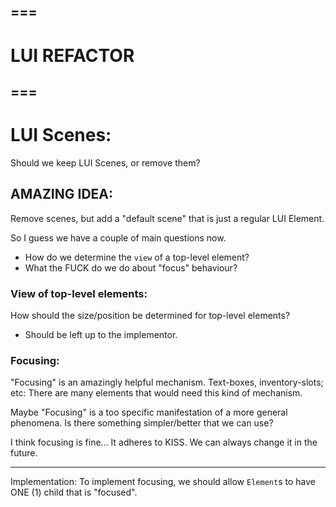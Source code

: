 

## ===
# LUI REFACTOR
## ===



# LUI Scenes:

Should we keep LUI Scenes, 
or remove them?


## AMAZING IDEA:
Remove scenes, but add a "default scene" that is just a regular LUI Element.

So I guess we have a couple of main questions now.

- How do we determine the `view` of a top-level element?
- What the FUCK do we do about "focus" behaviour?







### View of top-level elements:
How should the size/position be determined for top-level elements?
- Should be left up to the implementor.







### Focusing:
"Focusing" is an amazingly helpful mechanism.
Text-boxes, inventory-slots; etc:
There are many elements that would need this kind of mechanism.

Maybe "Focusing" is a too specific manifestation of a more general phenomena.
Is there something simpler/better that we can use?

I think focusing is fine...
It adheres to KISS.
We can always change it in the future.

---
Implementation:
To implement focusing, we should allow `Element`s to have ONE (1)
child that is "focused".


